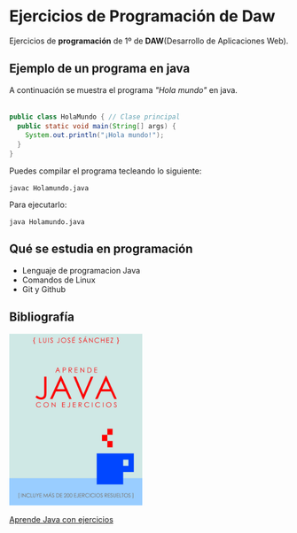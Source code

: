 # Ejercicios de Programación de Daw

Ejercicios de **programación** de 1º de **DAW**(Desarrollo de Aplicaciones Web).

## Ejemplo de un programa en java

A continuación se muestra el programa *"Hola mundo"* en java.

```java 

public class HolaMundo { // Clase principal
  public static void main(String[] args) {
    System.out.println("¡Hola mundo!");
  }
}

```

Puedes compilar el programa tecleando lo siguiente:

```console
javac Holamundo.java
```

Para ejecutarlo:

```console
java Holamundo.java
```

## Qué se estudia en programación

* Lenguaje de programacion Java
* Comandos de Linux
* Git y Github

## Bibliografía

<img src="imagenes/hero.jpeg" width="240px">

[Aprende Java con ejercicios](https://leanpub.com/aprendejava)


